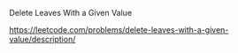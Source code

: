 Delete Leaves With a Given Value


https://leetcode.com/problems/delete-leaves-with-a-given-value/description/

